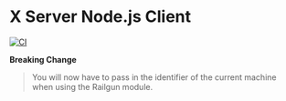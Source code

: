 # X Server Node.js Client

[![CI](https://github.com/boxmarshall/xserver-node-client/actions/workflows/main.yml/badge.svg)](https://github.com/boxmarshall/xserver-node-client/actions/workflows/main.yml)


**Breaking Change**

> You will now have to pass in the identifier of the current machine when using the Railgun module.